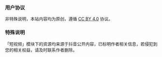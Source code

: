 ### 用户协议

非特殊说明，本站内容均为原创，遵循 [CC BY 4.0](https://creativecommons.org/licenses/by/4.0/deed.en) 协议。


### 特殊说明

「短视频」模块下的资源均来源于抖音公开内容，已标明作者相关信息，若侵犯到您的相关权益，请及时联系作者删除。
